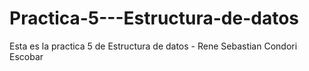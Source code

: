 # Practica-5---Estructura-de-datos
Esta es la practica 5 de Estructura de datos - Rene Sebastian Condori Escobar 
